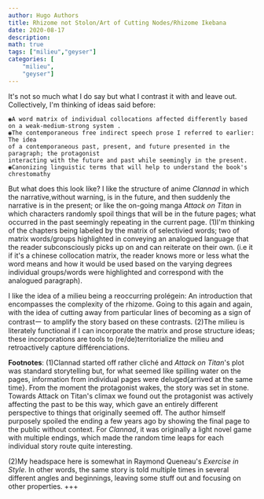 ```yaml
---
author: Hugo Authors
title: Rhizome not Stolon/Art of Cutting Nodes/Rhizome Ikebana
date: 2020-08-17
description:
math: true
tags: ["milieu","geyser"]
categories: [
    "milieu",
    "geyser"]
---
```



It's not so much what I do say but what I contrast it with and leave out.
Collectively, I'm thinking of ideas said before:
```
◉A word matrix of individual collocations affected differently based on a weak-medium-strong system .
◉The contemporaneous free indirect speech prose I referred to earlier: The idea
of a contemporaneous past, present, and future presented in the paragraph; the protagonist
interacting with the future and past while seemingly in the present.
◉Canonizing linguistic terms that will help to understand the book's chrestomathy
```


But what does this look like? I like the structure of anime *Clannad* in which the narrative,without warning,
is in the future, and then suddenly the narrative is in the present; or like the on-going manga *Attack on Titan* in which characters randomly spoil things
that will be in the future pages; what occurred in the past seemingly repeating in the current page. (1)I'm thinking
of the chapters being labeled by the matrix of selectivied words; two of matrix words/groups highlighted in conveying an
analogued language that the reader subconsciously picks up on and can reiterate on their own. (i.e it if it's a
chinese collocation matrix, the reader knows more or less what the word means and how it would be used based on
the varying degrees individual groups/words were highlighted and correspond with the analogued paragraph).

I like the idea of a milieu being a reoccurring prolégein: An introduction that encompasses the complexity of the rhizome.
Going to this again and again, with the idea of cutting away from particular lines of becoming as a sign of contrastー to amplify the story
based on these contrasts. (2)The milieu is literately functional if I can incorporate the matrix and prose structure ideas; these incorporations
are tools to (re/de)territorialize the milieu and retroactively capture différenciations.

**Footnotes**:
(1)Clannad started off rather cliché and *Attack on Titan*'s  plot was standard storytelling but, for what seemed like spilling water on the pages, information from individual pages were deluged{arrived at the same time}. From the moment the protagonist wakes, the story was set in stone. Towards Attack on Titan's climax we found out the protagonist was actively affecting the past to be this way, which gave an entirely different perspective to things that originally seemed off. The author himself purposely spoiled the ending a few years ago by showing the final page to the public without context. For *Clannad*, it was originally a light novel game with multiple endings, which made the random time leaps for each individual story route quite interesting.

(2)My headspace here is somewhat in Raymond Queneau's *Exercise in Style*. In other words, the same story is told multiple times in several different angles and beginnings, leaving some stuff out and focusing on other properties.
+++
